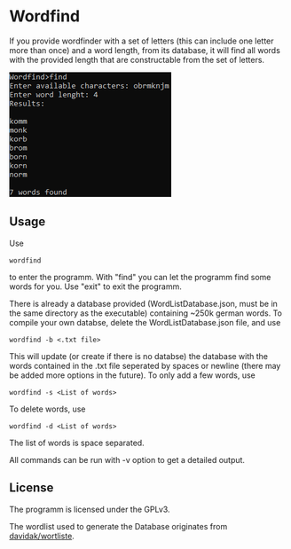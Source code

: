 # Wordfind
If you provide wordfinder with a set of letters (this can include one letter more than once) and a word length, from its database, it will find all words with the provided length that are constructable from the set of letters.

![example](https://github.com/YAMATO50/Wordfind/blob/main/WordfindExample.PNG)

## Usage

Use

    wordfind

to enter the programm. With "find" you can let the programm find some words for you. Use "exit" to exit the programm.

There is already a database provided (WordListDatabase.json, must be in the same directory as the executable) containing ~250k german words.
To compile your own databse, delete the WordListDatabase.json file, and use

    wordfind -b <.txt file>
   
   This will update (or create if there is no databse) the database with the words contained in the .txt file seperated by spaces or newline (there may be added more options in the future).
   To only add a few words, use
	
    wordfind -s <List of words>

To delete words, use

    wordfind -d <List of words>
    
The list of words is space separated.

All commands can be run with -v option to get a detailed output.

## License

The programm is licensed under the GPLv3.

The wordlist used to generate the Database originates from [davidak/wortliste](https://github.com/davidak/wortliste).